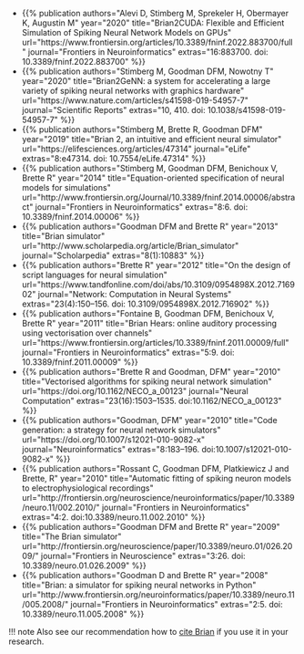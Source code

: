 <ul class="list-group list-group-flush">
<li class="list-group-item"> 
{{% publication authors="Alevi D, Stimberg M, Sprekeler H, Obermayer K, Augustin M" year="2020"
                title="Brian2CUDA: Flexible and Efficient Simulation of Spiking Neural Network Models on GPUs"
                url="https://www.frontiersin.org/articles/10.3389/fninf.2022.883700/full"
                journal="Frontiers in Neuroinformatics" extras="16:883700. doi: 10.3389/fninf.2022.883700" %}}
</li>
<li class="list-group-item"> 
{{% publication authors="Stimberg M, Goodman DFM, Nowotny T" year="2020"
                title="Brian2GeNN: a system for accelerating a large variety of spiking neural networks with graphics hardware"
                url="https://www.nature.com/articles/s41598-019-54957-7"
                journal="Scientific Reports" extras="10, 410. doi: 10.1038/s41598-019-54957-7" %}}
</li>
<li class="list-group-item"> 
{{% publication authors="Stimberg M, Brette R, Goodman DFM" year="2019"
                title="Brian 2, an intuitive and efficient neural simulator"
                url="https://elifesciences.org/articles/47314"
                journal="eLife" extras="8:e47314. doi: 10.7554/eLife.47314" %}}
</li>
<li class="list-group-item">
{{%  publication authors="Stimberg M, Goodman DFM, Benichoux V, Brette R" year="2014"
                title="Equation-oriented specification of neural models for simulations"
                url="http://www.frontiersin.org/Journal/10.3389/fninf.2014.00006/abstract"
                journal="Frontiers in Neuroinformatics" extras="8:6. doi: 10.3389/fninf.2014.00006" %}} 
</li>
<li class="list-group-item">
{{%  publication authors="Goodman DFM and Brette R" year="2013"
                title="Brian simulator"
                url="http://www.scholarpedia.org/article/Brian_simulator"
                journal="Scholarpedia" extras="8(1):10883" %}} 
</li>
<li class="list-group-item">
{{%  publication authors="Brette R" year="2012"
                title="On the design of script languages for neural simulation"
                url="https://www.tandfonline.com/doi/abs/10.3109/0954898X.2012.716902"
                journal="Network: Computation in Neural Systems" extras="23(4):150–156. doi: 10.3109/0954898X.2012.716902" %}} 
</li>
<li class="list-group-item">
{{%  publication authors="Fontaine B, Goodman DFM, Benichoux V, Brette R" year="2011"
                title="Brian Hears: online auditory processing using vectorisation over channels"
                url="https://www.frontiersin.org/articles/10.3389/fninf.2011.00009/full"
                journal="Frontiers in Neuroinformatics" extras="5:9. doi: 10.3389/fninf.2011.00009" %}} 
</li>
<li class="list-group-item">
{{%  publication authors="Brette R and Goodman, DFM" year="2010"
                title="Vectorised algorithms for spiking neural network simulation"
                url="https://doi.org/10.1162/NECO_a_00123"
                journal="Neural Computation" extras="23(16):1503–1535. doi:10.1162/NECO_a_00123" %}} 
</li>
<li class="list-group-item">
{{%  publication authors="Goodman, DFM" year="2010"
                title="Code generation: a strategy for neural network simulators"
                url="https://doi.org/10.1007/s12021-010-9082-x"
                journal="Neuroinformatics" extras="8:183–196. doi:10.1007/s12021-010-9082-x" %}} 
</li>
<li class="list-group-item">
{{%  publication authors="Rossant C, Goodman DFM, Platkiewicz J and Brette, R" year="2010"
                title="Automatic fitting of spiking neuron models to electrophysiological recordings"
                url="http://frontiersin.org/neuroscience/neuroinformatics/paper/10.3389/neuro.11/002.2010/"
                journal="Frontiers in Neuroinformatics" extras="4:2. doi:10.3389/neuro.11.002.2010" %}} 
</li>
<li class="list-group-item">
{{%  publication authors="Goodman DFM and Brette R" year="2009"
                title="The Brian simulator"
                url="http://frontiersin.org/neuroscience/paper/10.3389/neuro.01/026.2009/"
                journal="Frontiers in Neuroscience" extras="3:26. doi: 10.3389/neuro.01.026.2009" %}} 
</li>
<li class="list-group-item">
{{%  publication authors="Goodman D and Brette R" year="2008"
                title="Brian: a simulator for spiking neural networks in Python"
                url="http://www.frontiersin.org/neuroinformatics/paper/10.3389/neuro.11/005.2008/"
                journal="Frontiers in Neuroinformatics" extras="2:5. doi: 10.3389/neuro.11.005.2008" %}} 
</li>
</ul>

!!! note
    Also see our recommendation how to [cite Brian](/cite/) if you use it in your research.

